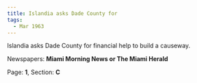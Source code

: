 ```yaml
---  
title: Islandia asks Dade County for  
tags:  
  - Mar 1963  
---  
```

  
Islandia asks Dade County for financial help to build a causeway.  
  
Newspapers: **Miami Morning News or The Miami Herald**  
  
Page: **1**, Section: **C** 
